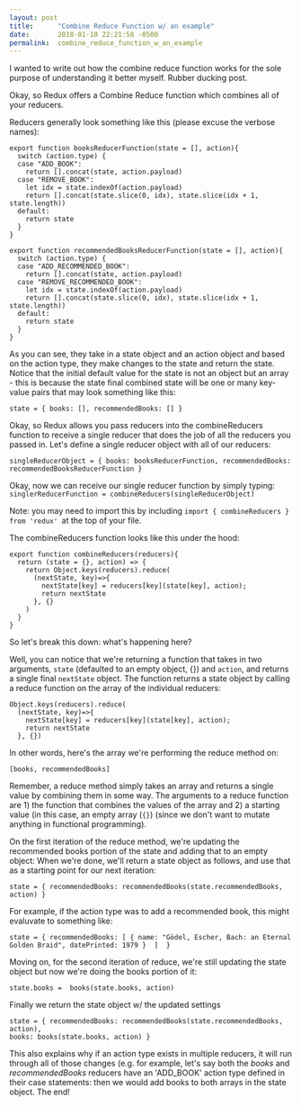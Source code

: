 ```yaml
---
layout: post
title:      "Combine Reduce Function w/ an example"
date:       2018-01-10 22:21:58 -0500
permalink:  combine_reduce_function_w_an_example
---
```



I wanted to write out how the combine reduce function works for the sole purpose of understanding it better myself. Rubber ducking post. 

Okay, so Redux offers a Combine Reduce function which combines all of your reducers. 

Reducers generally look something like this (please excuse the verbose names):
```
export function booksReducerFunction(state = [], action){
  switch (action.type) {
  case "ADD_BOOK":
    return [].concat(state, action.payload)
  case "REMOVE_BOOK":
    let idx = state.indexOf(action.payload)
    return [].concat(state.slice(0, idx), state.slice(idx + 1, state.length))
  default:
    return state
  }
}

export function recommendedBooksReducerFunction(state = [], action){
  switch (action.type) {
  case "ADD_RECOMMENDED_BOOK":
    return [].concat(state, action.payload)
  case "REMOVE_RECOMMENDED_BOOK":
    let idx = state.indexOf(action.payload)
    return [].concat(state.slice(0, idx), state.slice(idx + 1, state.length))
  default:
    return state
  }
}
```

As you can see, they take in a state object and an action object and based on the action type, they make changes to the state and return the state. Notice that the initial default value for the state is not an object but an array - this is because the state final combined state will be one or many key-value pairs that may look something like this:
```
state = { books: [], recommendedBooks: [] }
```

Okay, so Redux allows you pass reducers into the combineReducers function to receive a single reducer that does the job of all the reducers you passed in. Let's define a single reducer object with all of our reducers:

```
singleReducerObject = { books: booksReducerFunction, recommendedBooks: recommendedBooksReducerFunction }
```

Okay, now we can receive our single reducer function by simply typing:
`singlerReducerFunction = combineReducers(singleReducerObject)` 

Note: you may need to import this by including `import { combineReducers } from 'redux' `at the top of your file.

The combineReducers function looks like this under the hood:
```
export function combineReducers(reducers){
  return (state = {}, action) => {
    return Object.keys(reducers).reduce(
      (nextState, key)=>{
        nextState[key] = reducers[key](state[key], action);
        return nextState
      }, {}
    )
  }
}
```

So let's break this down: what's happening here?

Well, you can notice that we're returning a function that takes in two arguments, `state` (defaulted to an empty object, {})  and `action`, and returns a single final `nextState` object. The function returns a state object by calling a reduce function on the array of the individual reducers:
```
Object.keys(reducers).reduce(
  (nextState, key)=>{
    nextState[key] = reducers[key](state[key], action);
    return nextState
  }, {})
```

In other words, here's the array we're performing the reduce method on:
```
[books, recommendedBooks] 
```

Remember, a reduce method simply takes an array and returns a single value by combining them in some way. The arguments to a reduce function are 1) the function that combines the values of the array and 2) a starting value (in this case, an empty array (`{}`) (since we don't want to mutate anything in functional programming). 

On the first iteration of the reduce method, we're updating the recommended books portion of the state and adding that to an empty object: When we're done, we'll return a state object as follows, and use that as a starting point for our next iteration:
```
state = { recommendedBooks: recommendedBooks(state.recommendedBooks, action) }
```

For example, if the action type was to add a recommended book, this might evaluvate to something like:
```
state = { recommendedBooks: [ { name: "Gödel, Escher, Bach: an Eternal Golden Braid", datePrinted: 1979 }  ]  }
```

Moving on, for the second iteration of reduce, we're still updating the state object but now we're doing the books portion of it:
```
state.books =  books(state.books, action)
```

Finally we return the state object w/ the updated settings
```
state = { recommendedBooks: recommendedBooks(state.recommendedBooks, action), 
books: books(state.books, action) }
```

This also explains why if an action type exists in multiple reducers, it will run through all of those changes (e.g. for example, let's say both the *books* and *recommendedBooks* reducers have an 'ADD_BOOK' action type defined in their case statements: then we would add books to both arrays in the state object. The end!
